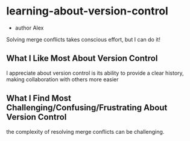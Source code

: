 # learning-about-version-control
- author Alex

Solving merge conflicts takes conscious effort, but I can do it!



## What I Like Most About Version Control

I appreciate  about version control is its ability to provide a clear history, making collaboration with others more easier

## What I Find Most Challenging/Confusing/Frustrating About Version Control

the complexity of resolving merge conflicts can be challenging.
